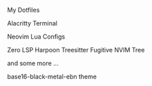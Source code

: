 My Dotfiles

Alacritty Terminal

Neovim Lua Configs

Zero LSP
Harpoon
Treesitter
Fugitive
NVIM Tree

and some more ...

base16-black-metal-ebn theme
